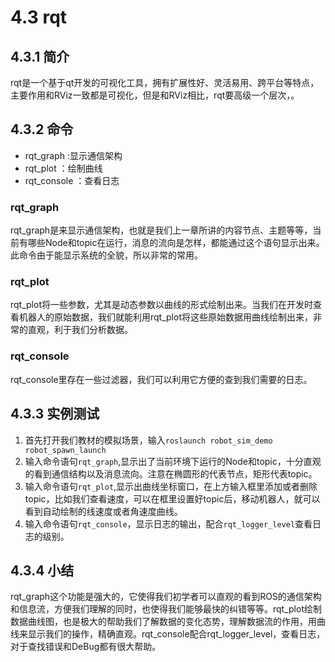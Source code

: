 # 4.3 rqt

## 4.3.1 简介
rqt是一个基于qt开发的可视化工具，拥有扩展性好、灵活易用、跨平台等特点，主要作用和RViz一致都是可视化，但是和RViz相比，rqt要高级一个层次，。
## 4.3.2 命令

* rqt_graph :显示通信架构
* rqt_plot ：绘制曲线
* rqt_console ：查看日志

### rqt_graph
rqt_graph是来显示通信架构，也就是我们上一章所讲的内容节点、主题等等，当前有哪些Node和topic在运行，消息的流向是怎样，都能通过这个语句显示出来。此命令由于能显示系统的全貌，所以非常的常用。

### rqt_plot
rqt_plot将一些参数，尤其是动态参数以曲线的形式绘制出来。当我们在开发时查看机器人的原始数据，我们就能利用rqt_plot将这些原始数据用曲线绘制出来，非常的直观，利于我们分析数据。
### rqt_console
rqt_console里存在一些过滤器，我们可以利用它方便的查到我们需要的日志。
 
## 4.3.3 实例测试
1. 首先打开我们教材的模拟场景，输入`roslaunch robot_sim_demo robot_spawn_launch`
2. 输入命令语句`rqt_graph`,显示出了当前环境下运行的Node和topic，十分直观的看到通信结构以及消息流向。注意在椭圆形的代表节点，矩形代表topic。
3. 输入命令语句`rqt_plot`,显示出曲线坐标窗口，在上方输入框里添加或者删除topic，比如我们查看速度，可以在框里设置好topic后，移动机器人，就可以看到自动绘制的线速度或者角速度曲线。
4. 输入命令语句`rqt_console`，显示日志的输出，配合`rqt_logger_level`查看日志的级别。

## 4.3.4 小结
rqt_graph这个功能是强大的，它使得我们初学者可以直观的看到ROS的通信架构和信息流，方便我们理解的同时，也使得我们能够最快的纠错等等。rqt_plot绘制数据曲线图，也是极大的帮助我们了解数据的变化态势，理解数据流的作用，用曲线来显示我们的操作，精确直观。rqt_console配合rqt_logger_level，查看日志，对于查找错误和DeBug都有很大帮助。
